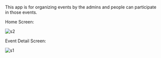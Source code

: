 This app is for organizing events by the admins and people can participate in those events. 

Home Screen:

![s2](https://user-images.githubusercontent.com/74773876/190328270-d4e32a1a-f7ee-442f-9824-4df86c0ec06c.jpeg)

Event Detail Screen:

![s1](https://user-images.githubusercontent.com/74773876/190328294-0b1a3ec3-a42b-4854-b48d-65ccd99a710c.jpeg)
